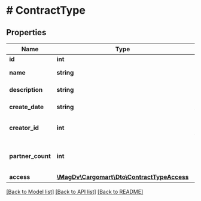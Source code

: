 # # ContractType

## Properties

Name | Type | Description | Notes
------------ | ------------- | ------------- | -------------
**id** | **int** | Идентификатор |
**name** | **string** | Название типа договора |
**description** | **string** | Описание типа договора | [optional]
**create_date** | **string** | Дата создания типа договора |
**creator_id** | **int** | Id сотрудника создавшего тип договора |
**partner_count** | **int** | Количество договоров созданных с данным типом |
**access** | [**\MagDv\Cargomart\Dto\ContractTypeAccess**](.md) | Права доступа | [optional]

[[Back to Model list]](../../README.md#models) [[Back to API list]](../../README.md#endpoints) [[Back to README]](../../README.md)
